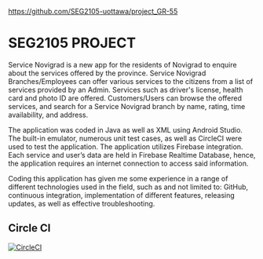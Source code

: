 https://github.com/SEG2105-uottawa/project_GR-55

# SEG2105 PROJECT

Service Novigrad is a new app for the residents of Novigrad to enquire about the services offered by the province. Service Novigrad Branches/Employees can offer various services to the citizens from a list of services provided by an Admin. Services such as driver's license, health card and photo ID are offered. Customers/Users can browse the offered services, and search for a Service Novigrad branch by name, rating, time availability, and address. 

The application was coded in Java as well as XML using Android Studio. The built-in emulator, numerous unit test cases, as well as CircleCI were used to test the application. The application utilizes Firebase integration. Each service and user’s data are held in Firebase Realtime Database, hence, the application requires an internet connection to access said information.

Coding this application has given me some experience in a range of different technologies used in the field, such as and not limited to: GitHub, continuous integration, implementation of different features, releasing updates, as well as effective troubleshooting.

## Circle CI
[![CircleCI](https://circleci.com/gh/SEG2105-uottawa/project_GR-55.svg?style=svg&circle-token=82ddc89e6f99eea450e7870db2a68b48bb0ebd5f)](https://app.circleci.com/pipelines/github/SEG2105-uottawa/project_GR-55)
